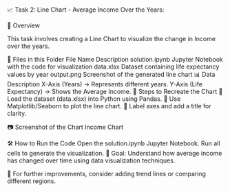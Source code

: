 📈 Task 2: Line Chart - Average Income Over the Years:

📌 Overview

This task involves creating a Line Chart to visualize the change in Income over the years.

📂 Files in this Folder
File Name	Description
solution.ipynb	Jupyter Notebook with the code for visualization
data.xlsx	Dataset containing life expectancy values by year
output.png	Screenshot of the generated line chart
📊 Data Description
X-Axis (Years) → Represents different years.
Y-Axis (Life Expectancy) → Shows the Average Income.
📜 Steps to Recreate the Chart
⿡ Load the dataset (data.xlsx) into Python using Pandas.
⿢ Use Matplotlib/Seaborn to plot the line chart.
⿣ Label axes and add a title for clarity.

📷 Screenshot of the Chart
Income Chart

🛠 How to Run the Code
Open the solution.ipynb Jupyter Notebook.
Run all cells to generate the visualization.
🚀 Goal: Understand how average income has changed over time using data visualization techniques.

🔗 For further improvements, consider adding trend lines or comparing different regions.
